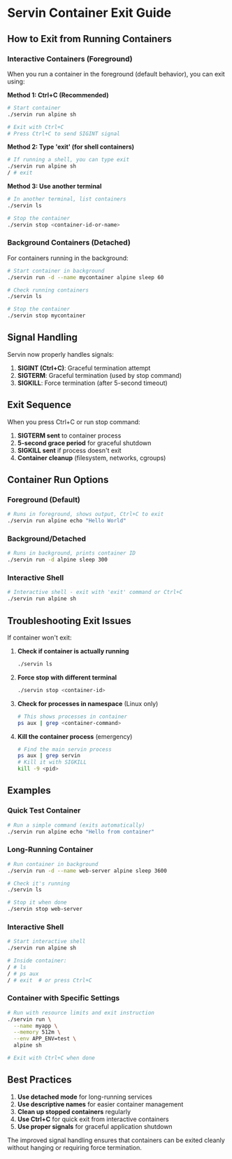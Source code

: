 # Servin Container Exit Guide

## How to Exit from Running Containers

### Interactive Containers (Foreground)

When you run a container in the foreground (default behavior), you can exit using:

**Method 1: Ctrl+C (Recommended)**
```bash
# Start container
./servin run alpine sh

# Exit with Ctrl+C
# Press Ctrl+C to send SIGINT signal
```

**Method 2: Type 'exit' (for shell containers)**
```bash
# If running a shell, you can type exit
./servin run alpine sh
/ # exit
```

**Method 3: Use another terminal**
```bash
# In another terminal, list containers
./servin ls

# Stop the container
./servin stop <container-id-or-name>
```

### Background Containers (Detached)

For containers running in the background:

```bash
# Start container in background
./servin run -d --name mycontainer alpine sleep 60

# Check running containers
./servin ls

# Stop the container
./servin stop mycontainer
```

## Signal Handling

Servin now properly handles signals:

1. **SIGINT (Ctrl+C)**: Graceful termination attempt
2. **SIGTERM**: Graceful termination (used by stop command)
3. **SIGKILL**: Force termination (after 5-second timeout)

## Exit Sequence

When you press Ctrl+C or run stop command:

1. **SIGTERM sent** to container process
2. **5-second grace period** for graceful shutdown
3. **SIGKILL sent** if process doesn't exit
4. **Container cleanup** (filesystem, networks, cgroups)

## Container Run Options

### Foreground (Default)
```bash
# Runs in foreground, shows output, Ctrl+C to exit
./servin run alpine echo "Hello World"
```

### Background/Detached
```bash
# Runs in background, prints container ID
./servin run -d alpine sleep 300
```

### Interactive Shell
```bash
# Interactive shell - exit with 'exit' command or Ctrl+C
./servin run alpine sh
```

## Troubleshooting Exit Issues

If container won't exit:

1. **Check if container is actually running**
   ```bash
   ./servin ls
   ```

2. **Force stop with different terminal**
   ```bash
   ./servin stop <container-id>
   ```

3. **Check for processes in namespace** (Linux only)
   ```bash
   # This shows processes in container
   ps aux | grep <container-command>
   ```

4. **Kill the container process** (emergency)
   ```bash
   # Find the main servin process
   ps aux | grep servin
   # Kill it with SIGKILL
   kill -9 <pid>
   ```

## Examples

### Quick Test Container
```bash
# Run a simple command (exits automatically)
./servin run alpine echo "Hello from container"
```

### Long-Running Container
```bash
# Run container in background
./servin run -d --name web-server alpine sleep 3600

# Check it's running
./servin ls

# Stop it when done
./servin stop web-server
```

### Interactive Shell
```bash
# Start interactive shell
./servin run alpine sh

# Inside container:
/ # ls
/ # ps aux
/ # exit  # or press Ctrl+C
```

### Container with Specific Settings
```bash
# Run with resource limits and exit instruction
./servin run \
  --name myapp \
  --memory 512m \
  --env APP_ENV=test \
  alpine sh

# Exit with Ctrl+C when done
```

## Best Practices

1. **Use detached mode** for long-running services
2. **Use descriptive names** for easier container management
3. **Clean up stopped containers** regularly
4. **Use Ctrl+C** for quick exit from interactive containers
5. **Use proper signals** for graceful application shutdown

The improved signal handling ensures that containers can be exited cleanly without hanging or requiring force termination.